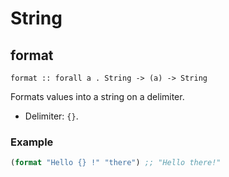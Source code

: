 String
======


format
------

`format :: forall a . String -> (a) -> String`

Formats values into a string on a delimiter.

* Delimiter: `{}`.

### Example

```clojure
(format "Hello {} !" "there") ;; "Hello there!"
```
